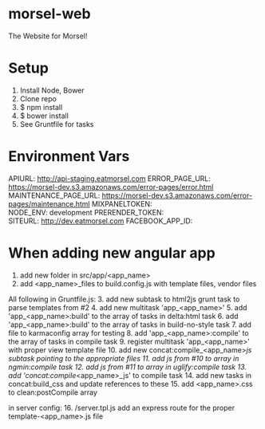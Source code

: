 morsel-web
==========

The Website for Morsel!

Setup
==========

1. Install Node, Bower
2. Clone repo
3. $ npm install
4. $ bower install
5. See Gruntfile for tasks

Environment Vars
==========
APIURL:               http://api-staging.eatmorsel.com
ERROR_PAGE_URL:       https://morsel-dev.s3.amazonaws.com/error-pages/error.html
MAINTENANCE_PAGE_URL: https://morsel-dev.s3.amazonaws.com/error-pages/maintenance.html
MIXPANELTOKEN:        
NODE_ENV:             development
PRERENDER_TOKEN:      
SITEURL:              http://dev.eatmorsel.com
FACEBOOK_APP_ID:      

When adding new angular app
==========
1. add new folder in src/app/<app_name>
2. add <app_name>_files to build.config.js with template files, vendor files

All following in Gruntfile.js:
3. add new subtask to html2js grunt task to parse templates from #2
4. add new multitask 'app_<app_name>'
5. add 'app_<app_name>:build' to the array of tasks in delta:html task
6. add 'app_<app_name>:build' to the array of tasks in build-no-style task
7. add file to karmaconfig array for testing
8. add 'app_<app_name>:compile' to the array of tasks in compile task
9. register multitask 'app_<app_name>' with proper view template file
10. add new concat:compile_<app_name>_js subtask pointing to the appropriate files
11. add js from #10 to array in ngmin:compile task
12. add js from #11 to array in uglify:compile task
13. add 'concat:compile_<app_name>_js' to compile task
14. add new tasks in concat:build_css and update references to these
15. add <app_name>.css to clean:postCompile array

in server config:
16. /server.tpl.js add an express route for the proper template-<app_name>.js file